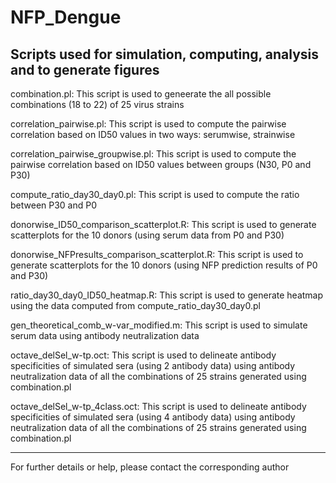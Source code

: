 # NFP_Dengue

**Scripts used for simulation, computing, analysis and to generate figures**
--------------------------------------------------------------------------------

combination.pl: This script is used to geneerate the all possible combinations (18 to 22) of 25 virus strains 

correlation_pairwise.pl: This script is used to compute the pairwise correlation based on ID50 values in two ways: serumwise, strainwise

correlation_pairwise_groupwise.pl: This script is used to compute the pairwise correlation based on ID50 values between groups (N30, P0 and P30)

compute_ratio_day30_day0.pl: This script is used to compute the ratio between P30 and P0

donorwise_ID50_comparison_scatterplot.R: This script is used to generate scatterplots for the 10 donors (using serum data from P0 and P30)

donorwise_NFPresults_comparison_scatterplot.R: This script is used to generate scatterplots for the 10 donors (using NFP prediction results of P0 and P30)

ratio_day30_day0_ID50_heatmap.R: This script is used to generate heatmap using the data computed from compute_ratio_day30_day0.pl

gen_theoretical_comb_w-var_modified.m: This script is used to simulate serum data using antibody neutralization data

octave_delSel_w-tp.oct: This script is used to delineate antibody specificities of simulated sera (using 2 antibody data) using antibody neutralization data of all the combinations of 25 strains generated using combination.pl

octave_delSel_w-tp_4class.oct: This script is used to delineate antibody specificities of simulated sera (using 4 antibody data) using antibody neutralization data of all the combinations of 25 strains generated using combination.pl





---------------------------------------------------------------------------
For further details or help, please contact the corresponding author
